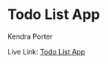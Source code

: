# Todo List App

Kendra Porter

Live Link: [Todo List App](https://in-info-web4.informatics.iupui.edu/~klsipes/kp-todolist-app2)

